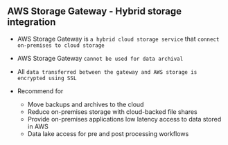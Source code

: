 ## AWS Storage Gateway - Hybrid storage integration

- AWS Storage Gateway is `a hybrid cloud storage service` that `connect on-premises to cloud storage`

- AWS Storage Gateway `cannot be used for data archival`

- All `data transferred between the gateway and AWS storage is encrypted using SSL`

- Recommend for

  - Move backups and archives to the cloud
  - Reduce on-premises storage with cloud-backed file shares
  - Provide on-premises applications low latency access to data stored in AWS
  - Data lake access for pre and post processing workflows
